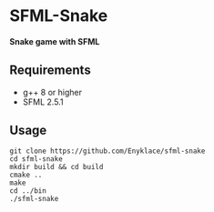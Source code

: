 # SFML-Snake

#### Snake game with SFML

## Requirements
- g++ 8 or higher
- SFML 2.5.1

## Usage
```
git clone https://github.com/Enyklace/sfml-snake
cd sfml-snake
mkdir build && cd build
cmake ..
make
cd ../bin
./sfml-snake
```
